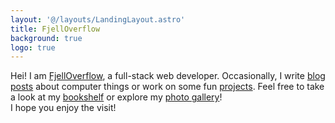 ```yaml
---
layout: '@/layouts/LandingLayout.astro'
title: FjellOverflow
background: true
logo: true
---
```


Hei! I am [FjellOverflow](/about/), a full-stack web developer.
Occasionally, I write [blog posts](/posts/) about computer things or work on some fun [projects](/projects/). Feel free to take a look at my [bookshelf](/bookshelf/) or explore my [photo gallery](/photos/)!\
I hope you enjoy the visit!

